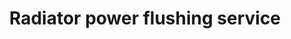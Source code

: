 ---
title: "Radiator power flushing service"
alt: "Clearing debris and sludge from heating systems to improve efficiency"
description: "Clearing debris and sludge from heating systems to improve efficiency"
category: "plumber"
subcategory: "radiator-power-flushing"
image: "/tradespeople/plumber/radiator-power-flushing.webp"
ogImage: "/tradespeople/plumber/radiator-power-flushing.webp"
colour: "blue"
pathtxt: "Radiator power flushing"
published: true
---
